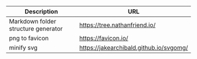 |Description|URL|
|-|-|
|Markdown folder structure generator|https://tree.nathanfriend.io/|
|png to favicon|https://favicon.io/|
|minify svg|https://jakearchibald.github.io/svgomg/|
